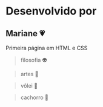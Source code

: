 # Desenvolvido por
## Mariane :heartpulse:
Primeira página em HTML e CSS 

> filosofia :alien:

> artes :nail_care:

> vôlei  :volleyball:

> cachorro :dog:
